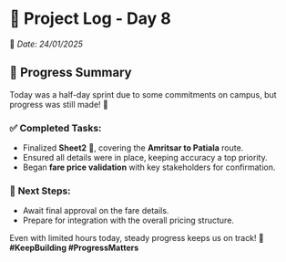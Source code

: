 # 🚆 **Project Log - Day 8**  
📅 *Date: 24/01/2025*  

## 📝 **Progress Summary**  
Today was a half-day sprint due to some commitments on campus, but progress was still made! 🚀  

### ✅ **Completed Tasks:**  
- Finalized **Sheet2** 📄, covering the **Amritsar to Patiala** route.  
- Ensured all details were in place, keeping accuracy a top priority.  
- Began **fare price validation** with key stakeholders for confirmation.  

### 🔄 **Next Steps:**  
- Await final approval on the fare details.  
- Prepare for integration with the overall pricing structure.  

Even with limited hours today, steady progress keeps us on track! 💪  
**#KeepBuilding #ProgressMatters**  
